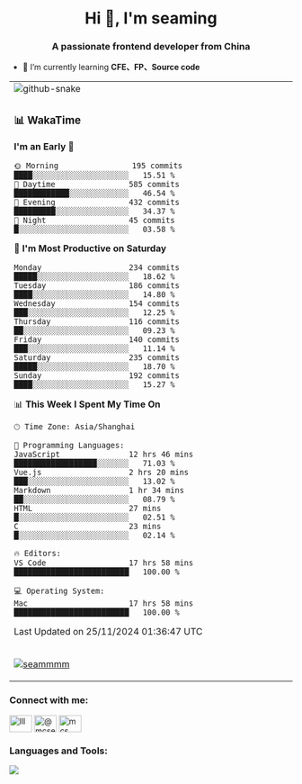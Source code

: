 <h1 align="center">Hi 👋, I'm seaming</h1>
<h3 align="center">A passionate frontend developer from China</h3>

- 🌱 I’m currently learning **CFE、FP、Source code**

<div align="center">

<table>

<tr><td>
  <img alt="github-snake" src="profile-snake-contrib/github-user-contribution.svg"/>
</td></tr>

<tr><td>

### 📊 WakaTime

<!--START_SECTION:waka-->
**I'm an Early 🐤** 

```text
🌞 Morning                195 commits         ████░░░░░░░░░░░░░░░░░░░░░   15.51 % 
🌆 Daytime                585 commits         ████████████░░░░░░░░░░░░░   46.54 % 
🌃 Evening                432 commits         █████████░░░░░░░░░░░░░░░░   34.37 % 
🌙 Night                  45 commits          █░░░░░░░░░░░░░░░░░░░░░░░░   03.58 % 
```
📅 **I'm Most Productive on Saturday** 

```text
Monday                   234 commits         █████░░░░░░░░░░░░░░░░░░░░   18.62 % 
Tuesday                  186 commits         ████░░░░░░░░░░░░░░░░░░░░░   14.80 % 
Wednesday                154 commits         ███░░░░░░░░░░░░░░░░░░░░░░   12.25 % 
Thursday                 116 commits         ██░░░░░░░░░░░░░░░░░░░░░░░   09.23 % 
Friday                   140 commits         ███░░░░░░░░░░░░░░░░░░░░░░   11.14 % 
Saturday                 235 commits         █████░░░░░░░░░░░░░░░░░░░░   18.70 % 
Sunday                   192 commits         ████░░░░░░░░░░░░░░░░░░░░░   15.27 % 
```


📊 **This Week I Spent My Time On** 

```text
🕑︎ Time Zone: Asia/Shanghai

💬 Programming Languages: 
JavaScript               12 hrs 46 mins      ██████████████████░░░░░░░   71.03 % 
Vue.js                   2 hrs 20 mins       ███░░░░░░░░░░░░░░░░░░░░░░   13.02 % 
Markdown                 1 hr 34 mins        ██░░░░░░░░░░░░░░░░░░░░░░░   08.79 % 
HTML                     27 mins             █░░░░░░░░░░░░░░░░░░░░░░░░   02.51 % 
C                        23 mins             █░░░░░░░░░░░░░░░░░░░░░░░░   02.14 % 

🔥 Editors: 
VS Code                  17 hrs 58 mins      █████████████████████████   100.00 % 

💻 Operating System: 
Mac                      17 hrs 58 mins      █████████████████████████   100.00 % 
```


 Last Updated on 25/11/2024 01:36:47 UTC
<!--END_SECTION:waka-->

</td></tr>

<tr><td>
  <p align="left"> <a href="https://github.com/ryo-ma/github-profile-trophy"><img src="https://github-profile-trophy.vercel.app/?username=seammmm" alt="seammmm" /></a> </p>
</td></tr>
</table>

<h3 align="left">Connect with me:</h3>
<p align="left">
<a href="https://dev.to/lll" target="blank"><img align="center" src="https://raw.githubusercontent.com/rahuldkjain/github-profile-readme-generator/master/src/images/icons/Social/devto.svg" alt="lll" height="30" width="40" /></a>
<a href="https://medium.com/@mcseaming" target="blank"><img align="center" src="https://raw.githubusercontent.com/rahuldkjain/github-profile-readme-generator/master/src/images/icons/Social/medium.svg" alt="@mcseaming" height="30" width="40" /></a>
<a href="https://www.leetcode.com/mcs" target="blank"><img align="center" src="https://raw.githubusercontent.com/rahuldkjain/github-profile-readme-generator/master/src/images/icons/Social/leet-code.svg" alt="mcs" height="30" width="40" /></a>
</p>

<h3 align="left">Languages and Tools:</h3>
<img align="left" src="https://skillicons.dev/icons?i=sass,ts,jest,express,nuxt,firebase,gatsby,js,vue,react,redux,docker,discord,mongodb,stackoverflow,idea,git,vscode,github,gitlab,figma,vite,svg,next,gulp,webpack,bootstrap,jquery,swift,prisma" />
